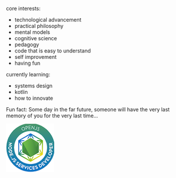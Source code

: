 core interests:

- technological advancement
- practical philosophy
- mental models
- cognitive science
- pedagogy
- code that is easy to understand
- self improvement
- having fun

currently learning:
- systems design
- kotlin
- how to innovate

Fun fact: Some day in the far future, someone will have the very last memory of you for the very last time...

[![](jsnsd-openjs-node-js-services-developer.png)](https://www.youracclaim.com/badges/b3f92720-7d39-43f7-99c5-106680137a30/public_url)
